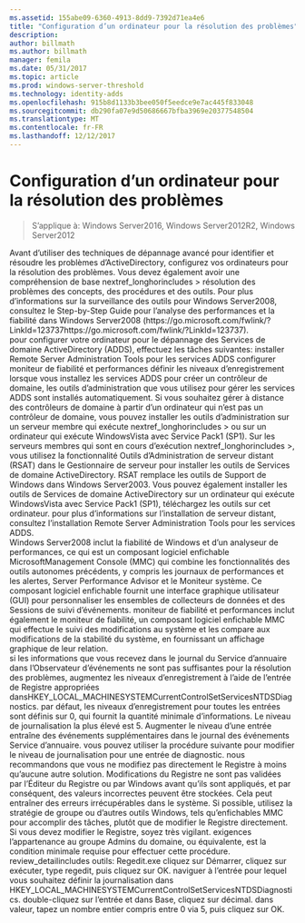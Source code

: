 ```yaml
---
ms.assetid: 155abe09-6360-4913-8dd9-7392d71ea4e6
title: "Configuration d’un ordinateur pour la résolution des problèmes"
description: 
author: billmath
ms.author: billmath
manager: femila
ms.date: 05/31/2017
ms.topic: article
ms.prod: windows-server-threshold
ms.technology: identity-adds
ms.openlocfilehash: 915b8d1133b3bee050f5eedce9e7ac445f833048
ms.sourcegitcommit: db290fa07e9d50686667bfba3969e20377548504
ms.translationtype: MT
ms.contentlocale: fr-FR
ms.lasthandoff: 12/12/2017
---
```

# <a name="configuring-a-computer-for-troubleshooting"></a>Configuration d’un ordinateur pour la résolution des problèmes

>S’applique à: Windows Server2016, Windows Server2012R2, Windows Server2012


<developerConceptualDocument xmlns="https://ddue.schemas.microsoft.com/authoring/2003/5" xmlns:xlink="https://www.w3.org/1999/xlink" xmlns:xsi="https://www.w3.org/2001/XMLSchema-instance" xsi:schemaLocation="https://ddue.schemas.microsoft.com/authoring/2003/5 http://clixdevr3.blob.core.windows.net/ddueschema/developer.xsd">
  <introduction>
    <para>Avant d’utiliser des techniques de dépannage avancé pour identifier et résoudre les problèmes d’ActiveDirectory, configurez vos ordinateurs pour la résolution des problèmes. Vous devez également avoir une compréhension de base <token>nextref_longhorincludes > résolution des problèmes des concepts, des procédures et des outils. </para>
    <para>Pour plus d’informations sur la surveillance des outils pour Windows Server2008, consultez le Step-by-Step Guide pour l’analyse des performances et la fiabilité dans Windows Server2008 (<externalLink><linkText>https://go.microsoft.com/fwlink/?LinkId=123737</linkText><linkUri>https://go.microsoft.com/fwlink/?LinkId=123737</linkUri></externalLink>).</para>
  </introduction>
  <section>
    <title>Tâches de configuration pour la résolution des problèmes</title>
    <content>
      <para>pour configurer votre ordinateur pour le dépannage des Services de domaine ActiveDirectory (ADDS), effectuez les tâches suivantes:</para>
      <para>
        <link xlink:href="#BKMK_2">installer Remote Server Administration Tools pour les services ADDS</link>
      </para>
      <para>
        <link xlink:href="#BKMK_3">configurer moniteur de fiabilité et performances</link>
      </para>
      <para>
        <link xlink:href="#BKMK_4">définir les niveaux d’enregistrement</link>
      </para>
    </content>
    <sections>
      <section address="BKMK_2">
        <title>Installer les outils d’Administration de serveur distant pour les services ADDS</title>
        <content>
          <para>lorsque vous installez les services ADDS pour créer un contrôleur de domaine, les outils d’administration que vous utilisez pour gérer les services ADDS sont installés automatiquement. Si vous souhaitez gérer à distance des contrôleurs de domaine à partir d’un ordinateur qui n’est pas un contrôleur de domaine, vous pouvez installer les outils d’administration sur un serveur membre qui exécute <token>nextref_longhorincludes > ou sur un ordinateur qui exécute WindowsVista avec Service Pack1 (SP1). Sur les serveurs membres qui sont en cours d’exécution <token>nextref_longhorincludes >, vous utilisez la fonctionnalité Outils d’Administration de serveur distant (RSAT) dans le Gestionnaire de serveur pour installer les outils de Services de domaine ActiveDirectory. RSAT remplace les outils de Support de Windows dans Windows Server2003. Vous pouvez également installer les outils de Services de domaine ActiveDirectory sur un ordinateur qui exécute WindowsVista avec Service Pack1 (SP1), téléchargez les outils sur cet ordinateur.</para>
          <para>pour plus d’informations sur l’installation de serveur distant, consultez <link xlink:href="610ba7d9-51b5-4e14-9232-0510a9091aba">l’installation Remote Server Administration Tools pour les services ADDS</link>.</para>
        </content>
      </section>
      <section address="BKMK_3">
        <title>Configurer le moniteur de fiabilité et performances</title>
        <content>
          <para>Windows Server2008 inclut la fiabilité de Windows et d’un analyseur de performances, ce qui est un composant logiciel enfichable MicrosoftManagement Console (MMC) qui combine les fonctionnalités des outils autonomes précédents, y compris les journaux de performances et les alertes, Server Performance Advisor et le Moniteur système. Ce composant logiciel enfichable fournit une interface graphique utilisateur (GUI) pour personnaliser les ensembles de collecteurs de données et des Sessions de suivi d’événements. </para>
          <para>moniteur de fiabilité et performances inclut également le moniteur de fiabilité, un composant logiciel enfichable MMC qui effectue le suivi des modifications au système et les compare aux modifications de la stabilité du système, en fournissant un affichage graphique de leur relation. </para>
        </content>
      </section>
      <section address="BKMK_4"> 
        <title>Définir les niveaux d’enregistrement</title>
        <content>
          <para>si les informations que vous recevez dans le journal du Service d’annuaire dans l’Observateur d’événements ne sont pas suffisantes pour la résolution des problèmes, augmentez les niveaux d’enregistrement à l’aide de l’entrée de Registre appropriées dans</para><embeddedLabel>HKEY_LOCAL_MACHINESYSTEMCurrentControlSetServicesNTDSDiagnostics</embeddedLabel>.
          <para>par défaut, les niveaux d’enregistrement pour toutes les entrées sont définis sur <embeddedLabel>0</embeddedLabel>, qui fournit la quantité minimale d’informations. Le niveau de journalisation la plus élevé est <embeddedLabel>5</embeddedLabel>. Augmenter le niveau d’une entrée entraîne des événements supplémentaires dans le journal des événements Service d’annuaire.</para>
          <para>vous pouvez utiliser la procédure suivante pour modifier le niveau de journalisation pour une entrée de diagnostic.</para>
          <alert class="caution">
            <para>nous recommandons que vous ne modifiez pas directement le Registre à moins qu’aucune autre solution. Modifications du Registre ne sont pas validées par l’Éditeur du Registre ou par Windows avant qu’ils sont appliqués, et par conséquent, des valeurs incorrectes peuvent être stockées. Cela peut entraîner des erreurs irrécupérables dans le système. Si possible, utilisez la stratégie de groupe ou d’autres outils Windows, tels qu’enfichables MMC pour accomplir des tâches, plutôt que de modifier le Registre directement. Si vous devez modifier le Registre, soyez très vigilant.</para>
          </alert>
          <para>
            <embeddedLabel>exigences</embeddedLabel>
          </para>
          <list class="bullet">
            <listItem>
              <para>l’appartenance au groupe <embeddedLabel>Admins du domaine</embeddedLabel>, ou équivalente, est la condition minimale requise pour effectuer cette procédure. <token>review_detailincludes </para>
            </listItem>
            <listItem>
              <para>outils: Regedit.exe</para>
            </listItem>
          </list>
          <procedure>
            <title>pour modifier le niveau d’enregistrement d’une entrée du diagnostic</title>
            <steps class="ordered">
              <step>
                <content>
                  <para>cliquez sur <ui>Démarrer</ui>, cliquez sur <ui>exécuter</ui>, type <userInput>regedit</userInput>, puis cliquez sur <ui>OK</ui>. </para>
                </content>
              </step>
              <step>
                <content>
                  <para>naviguer à l’entrée pour lequel vous souhaitez définir la journalisation dans <embeddedLabel>HKEY_LOCAL_MACHINESYSTEMCurrentControlSetServicesNTDSDiagnostics</embeddedLabel>. </para>
                </content>
              </step>
              <step>
                <content>
                  <para>double-cliquez sur l’entrée et dans <embeddedLabel>Base</embeddedLabel>, cliquez sur <embeddedLabel>décimal</embeddedLabel>. </para>
                </content>
              </step>
              <step>
                <content>
                  <para>dans <embeddedLabel>valeur</embeddedLabel>, tapez un nombre entier compris entre <embeddedLabel>0</embeddedLabel> via <embeddedLabel>5</embeddedLabel>, puis cliquez sur <ui>OK</ui>. </para>
                </content>
              </step>
            </steps>
          </procedure>
        </content>
      </section>
    </sections>
  </section>
  <relatedTopics />
</developerConceptualDocument>


